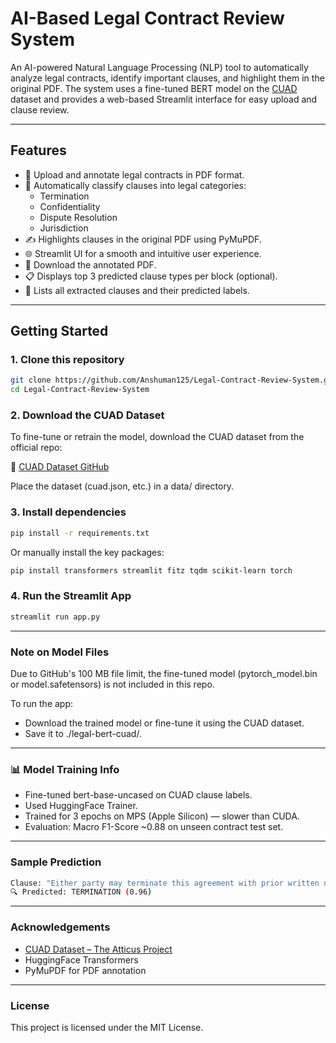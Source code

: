 # AI-Based Legal Contract Review System

An AI-powered Natural Language Processing (NLP) tool to automatically analyze legal contracts, identify important clauses, and highlight them in the original PDF. The system uses a fine-tuned BERT model on the [CUAD](https://github.com/TheAtticusProject/cuad) dataset and provides a web-based Streamlit interface for easy upload and clause review.

---


## Features

- 📄 Upload and annotate legal contracts in PDF format.
- 🤖 Automatically classify clauses into legal categories:
  - Termination
  - Confidentiality
  - Dispute Resolution
  - Jurisdiction
- ✍️ Highlights clauses in the original PDF using PyMuPDF.
- 🌐 Streamlit UI for a smooth and intuitive user experience.
- 🧾 Download the annotated PDF.
- 📋 Displays top 3 predicted clause types per block (optional).
- 📂 Lists all extracted clauses and their predicted labels.

---


## Getting Started

### 1. Clone this repository

```bash
git clone https://github.com/Anshuman125/Legal-Contract-Review-System.git
cd Legal-Contract-Review-System
```

### 2. Download the CUAD Dataset
To fine-tune or retrain the model, download the CUAD dataset from the official repo:

🔗 [CUAD Dataset GitHub](https://github.com/TheAtticusProject/cuad)

Place the dataset (cuad.json, etc.) in a data/ directory.

### 3. Install dependencies

```bash
pip install -r requirements.txt
```

Or manually install the key packages:
```bash
pip install transformers streamlit fitz tqdm scikit-learn torch
```

### 4. Run the Streamlit App

```bash
streamlit run app.py
```

---


### Note on Model Files
Due to GitHub's 100 MB file limit, the fine-tuned model (pytorch_model.bin or model.safetensors) is not included in this repo.

To run the app:

- Download the trained model or fine-tune it using the CUAD dataset.
- Save it to ./legal-bert-cuad/.

---


### 📊 Model Training Info

- Fine-tuned bert-base-uncased on CUAD clause labels.
- Used HuggingFace Trainer.
- Trained for 3 epochs on MPS (Apple Silicon) — slower than CUDA.
- Evaluation: Macro F1-Score ~0.88 on unseen contract test set.

---


### Sample Prediction

```bash
Clause: "Either party may terminate this agreement with prior written notice."
🔍 Predicted: TERMINATION (0.96)
```

---


### Acknowledgements

- [CUAD Dataset – The Atticus Project](https://github.com/TheAtticusProject/cuad)
- HuggingFace Transformers
- PyMuPDF for PDF annotation

---


### License

This project is licensed under the MIT License.
